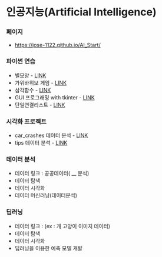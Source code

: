 # 인공지능(Artificial Intelligence)

### 페이지
  * https://jose-1122.github.io/AI_Start/

### 파이썬 연습
  * 별모양 - [LINK](https://jose-1122.github.io/AI_Start/Patterns_of_Stars.html)
  * 가위바위보 게임 - [LINK](https://jose-1122.github.io/AI_Start/RockPaperScissors)
  * 삼각함수 - [LINK](https://jose-1122.github.io/AI_Start/Sin_Cos_Tan_Func.html)
  * GUI 프로그래밍 with tkinter - [LINK](https://jose-1122.github.io/AI_Start/GUI_Programming_tkinter)
  * 단일연결리스트 - [LINK](https://jose-1122.github.io/AI_Start/Singly_Linked_List)
  
  
### 시각화 프로젝트
  * car_crashes 데이터 분석 - [LINK](https://jose-1122.github.io/AI_Start/Data_Vis_01.html)
  * tips 데이터 분석 - [LINK](https://jose-1122.github.io/AI_Start/FirstStep_DataVis01.html)
  
  
  
### 데이터 분석
  * 데이터 링크 : 공공데이터( __ 분석)
  * 데이터 탐색
  * 데이터 시각화
  * 데이터 머신러닝(데이터분석)

### 딥러닝
  * 데이터 링크 : (ex : 개 고양이 이미지 데이터)
  * 데이터 탐색 
  * 데이터 시각화 
  * 딥러닝을 이용한 예측 모델 개발
  
